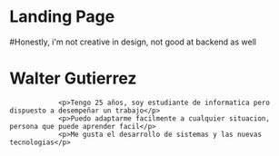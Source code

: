 # Landing Page
#Honestly, i'm not creative in design, not good at backend as well

<h1>Walter Gutierrez</h1>

                <p>Tengo 25 años, soy estudiante de informatica pero dispuesto a desempeñar un trabajo</p>
                <p>Puedo adaptarme facilmente a cualquier situacion, persona que puede aprender facil</p>
                <p>Me gusta el desarrollo de sistemas y las nuevas tecnologias</p>
